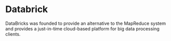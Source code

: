 # Databrick

 DataBricks was founded to provide an alternative to the MapReduce system and provides a just-in-time cloud-based platform for big data processing clients.
